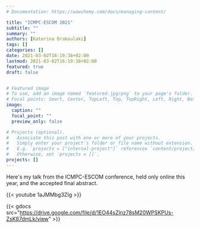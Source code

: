 ```yaml
---
# Documentation: https://wowchemy.com/docs/managing-content/

title: "ICMPC-ESCOM 2021"
subtitle: ""
summary: ""
authors: [Katerina Drakoulaki]
tags: []
categories: []
date: 2021-03-02T16:19:38+02:00
lastmod: 2021-03-02T16:19:38+02:00
featured: true
draft: false


# Featured image
# To use, add an image named `featured.jpg/png` to your page's folder.
# Focal points: Smart, Center, TopLeft, Top, TopRight, Left, Right, BottomLeft, Bottom, BottomRight.
image:
  caption: ""
  focal_point: ""
  preview_only: false

# Projects (optional).
#   Associate this post with one or more of your projects.
#   Simply enter your project's folder or file name without extension.
#   E.g. `projects = ["internal-project"]` references `content/project/deep-learning/index.md`.
#   Otherwise, set `projects = []`.
projects: []
---
```


Here's my talk from the ICMPC-ESCOM conference, held only online this year, and the accepted final abstract.  

{{< youtube 1aJMMbg3ZIg >}}




{{< gdocs src="https://drive.google.com/file/d/1EO44sZlnz78sM20WPSKPUs-ZsK87dmLk/view" >}}

